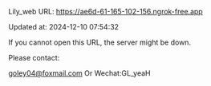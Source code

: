 Lily_web URL: https://ae6d-61-165-102-156.ngrok-free.app

Updated at: 2024-12-10 07:54:32

If you cannot open this URL, the server might be down.

Please contact: 

goley04@foxmail.com Or Wechat:GL_yeaH